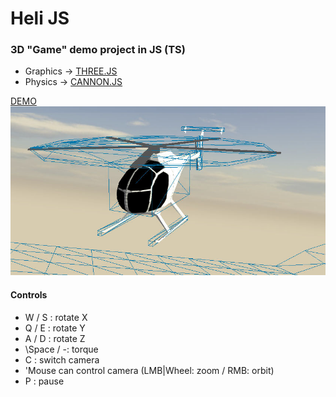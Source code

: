 # Heli JS
### 3D "Game" demo project in JS (TS)

- Graphics -> [THREE.JS]
- Physics -> [CANNON.JS]

[DEMO]
![screenshot](/screenshot.jpg?raw=true "screenshot")

#### Controls
- W / S : rotate X
- Q / E : rotate Y
- A / D : rotate Z
- \Space / \-: torque
- C : switch camera
- 'Mouse can control camera (LMB|Wheel: zoom / RMB: orbit)
- P : pause

[THREE.JS]: <https://threejs.org/examples/>
[CANNON.JS]: <http://schteppe.github.io/cannon.js/>
[DEMO]: <https://tomo0613.github.io/heliJS/>
